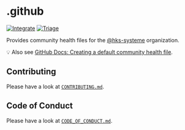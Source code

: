 # .github

[![Integrate](https://github.com/hks-systeme/.github/workflows/Integrate/badge.svg)](https://github.com/hks-systeme/.github/actions)
[![Triage](https://github.com/hks-systeme/.github/workflows/Triage/badge.svg)](https://github.com/hks-systeme/.github/actions)

Provides community health files for the [@hks-systeme](https://github.com/hks-systeme) organization.

:bulb: Also see [GitHub Docs: Creating a default community health file](https://docs.github.com/en/github/building-a-strong-community/creating-a-default-community-health-file).

## Contributing

Please have a look at [`CONTRIBUTING.md`](.github/CONTRIBUTING.md).

## Code of Conduct

Please have a look at [`CODE_OF_CONDUCT.md`](CODE_OF_CONDUCT.md).
